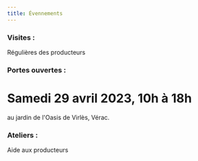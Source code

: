 ```yaml
---
title: Évennements
---
```

### Visites :

Régulières des producteurs

### Portes ouvertes :

# Samedi 29 avril 2023, 10h à 18h
au jardin de l'Oasis de Virlès, Vérac.




### Ateliers :

Aide aux producteurs